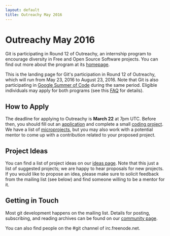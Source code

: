 ```yaml
---
layout: default
title: Outreachy May 2016
---
```


# Outreachy May 2016

Git is participating in Round 12 of Outreachy, an internship program to
encourage diversity in Free and Open Source Software projects. You can
find out more about the program at its [homepage](https://www.gnome.org/outreachy/).

This is the landing page for Git's participation in Round 12 of
Outreachy, which will run from May 23, 2016 to August 23, 2016.  Note
that Git is also participating in [Google Summer of Code](https://summerofcode.withgoogle.com/organizations/6343374437089280/) during the same
period. Eligible individuals may apply for both programs (see this
[FAQ](https://wiki.gnome.org/action/show/Outreachy?action=show&redirect=OutreachProgramForWomen#Is_Google_Summer_of_Code_right_for_you.3F)
for details).

## How to Apply

The deadline for applying to Outreachy is **March 22** at 7pm UTC.
Before then, you should fill out an
[application](https://wiki.gnome.org/OutreachProgramForWomen#Send_in_an_Application)
and complete a small [coding
project](https://wiki.gnome.org/action/show/Outreachy?action=show&redirect=OutreachProgramForWomen#Make_a_Small_Contribution).
We have a list of
[microprojects](../SoC-2016-Microprojects), but
you may also work with a potential mentor to come up with a contribution
related to your proposed project.

## Project Ideas

You can find a list of project ideas on our [ideas
page](../SoC-2016-Ideas). Note that this just a list of suggested
projects; we are happy to hear proposals for new projects. If you would
like to propose an idea, please make sure to solicit feedback from the
mailing list (see below) and find someone willing to be a mentor for it.

## Getting in Touch

Most git development happens on the mailing list. Details for posting,
subscribing, and reading archives can be found on our [community
page](http://git-scm.com/community).

You can also find people on the #git channel of irc.freenode.net.
